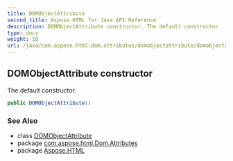 ```yaml
---
title: DOMObjectAttribute
second_title: Aspose.HTML for Java API Reference
description: DOMObjectAttribute constructor. The default constructor
type: docs
weight: 10
url: /java/com.aspose.html.dom.attributes/domobjectattribute/domobjectattribute/
---
```

## DOMObjectAttribute constructor

The default constructor.

```java
public DOMObjectAttribute()
```

### See Also

* class [DOMObjectAttribute](../)
* package [com.aspose.html.Dom.Attributes](../../domobjectattribute/)
* package [Aspose.HTML](../../../)
